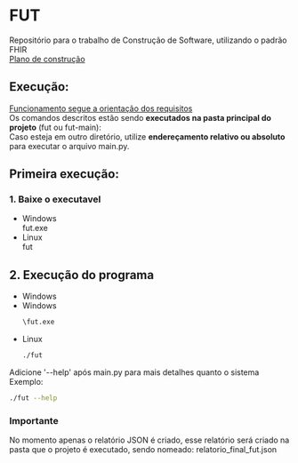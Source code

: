 # FUT  
Repositório para o trabalho de Construção de Software, utilizando o padrão FHIR  
[Plano de construção](https://github.com/LeonardoCFilho/fut/blob/main/Documentacao/Plano_de_construcao.md)  
## Execução:  
[Funcionamento segue a orientação dos requisitos](https://github.com/kyriosdata/construcao-2025-01/blob/main/docs/fut.md#ilustração-de-usos)  
Os comandos descritos estão sendo **executados na pasta principal do projeto** (fut ou fut-main):  
Caso esteja em outro diretório, utilize **endereçamento relativo ou absoluto** para executar o arquivo main.py.

## Primeira execução:
### 1. Baixe o executavel
- Windows  
  fut.exe  
- Linux  
  fut  

## 2. Execução do programa
- Windows  
- Windows
  ```bash
  \fut.exe
  ```
- Linux
  ```bash
  ./fut
  ```

Adicione '--help' após main.py para mais detalhes quanto o sistema
Exemplo:  
  ```bash  
  ./fut --help
  ```

### **Importante**
No momento apenas o relatório JSON é criado, esse relatório será criado na pasta que o projeto é executado, sendo nomeado: relatorio_final_fut.json
